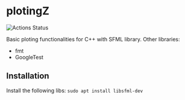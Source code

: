 # plotingZ
![Actions Status](https://github.com/zpervan/plotingZ/workflows/CI/badge.svg)

Basic ploting functionalities for C++ with SFML library.
Other libraries:
- fmt
- GoogleTest

## Installation
Install the following libs:
`sudo apt install libsfml-dev` 